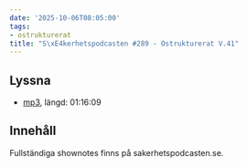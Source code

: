 ```yaml
---
date: '2025-10-06T08:05:00'
tags:
- ostrukturerat
title: "S\xE4kerhetspodcasten #289 - Ostrukturerat V.41"
---
```

## Lyssna
* [mp3](https://traffic.libsyn.com/secure/sakerhetspodcasten/2025-10-01_Sakerhetspodcasten.mp3?dest-id=117848), längd: 01:16:09

## Innehåll
Fullständiga shownotes finns på sakerhetspodcasten.se.

